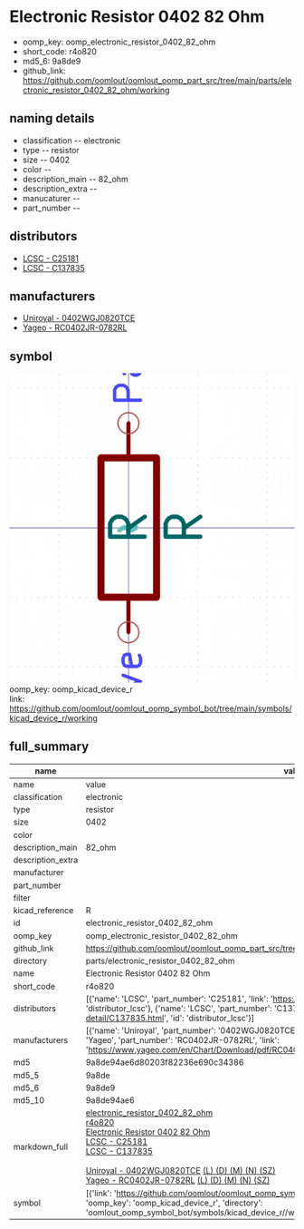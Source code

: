 # Electronic Resistor 0402 82 Ohm

  
* oomp_key: oomp_electronic_resistor_0402_82_ohm 
* short_code: r4o820
* md5_6: 9a8de9  
* github_link: https://github.com/oomlout/oomlout_oomp_part_src/tree/main/parts/electronic_resistor_0402_82_ohm/working  
## naming details
* classification -- electronic
* type -- resistor
* size -- 0402
* color -- 
* description_main -- 82_ohm
* description_extra -- 
* manucaturer -- 
* part_number -- 

## distributors
* [LCSC - C25181](https://lcsc.com/product-detail/C25181.html)  
* [LCSC - C137835](https://lcsc.com/product-detail/C137835.html)  

## manufacturers
* [Uniroyal - 0402WGJ0820TCE]()  
* [Yageo - RC0402JR-0782RL](https://www.yageo.com/en/Chart/Download/pdf/RC0402JR-0782RL)  

## symbol

![](symbol/0/working/working_600.png)  
oomp_key: oomp_kicad_device_r  
link: https://github.com/oomlout/oomlout_oomp_symbol_bot/tree/main/symbols/kicad_device_r/working  


## full_summary
| name | value | 
| --- | --- | 
| name | value | 
| classification | electronic | 
| type | resistor | 
| size | 0402 | 
| color |  | 
| description_main | 82_ohm | 
| description_extra |  | 
| manufacturer |  | 
| part_number |  | 
| filter |  | 
| kicad_reference | R | 
| id | electronic_resistor_0402_82_ohm | 
| oomp_key | oomp_electronic_resistor_0402_82_ohm | 
| github_link | https://github.com/oomlout/oomlout_oomp_part_src/tree/main/parts/electronic_resistor_0402_82_ohm/working | 
| directory | parts/electronic_resistor_0402_82_ohm | 
| name | Electronic Resistor 0402 82 Ohm | 
| short_code | r4o820 | 
| distributors | [{'name': 'LCSC', 'part_number': 'C25181', 'link': 'https://lcsc.com/product-detail/C25181.html', 'id': 'distributor_lcsc'}, {'name': 'LCSC', 'part_number': 'C137835', 'link': 'https://lcsc.com/product-detail/C137835.html', 'id': 'distributor_lcsc'}] | 
| manufacturers | [{'name': 'Uniroyal', 'part_number': '0402WGJ0820TCE', 'link': '', 'id': 'manufacturer_uniroyal'}, {'name': 'Yageo', 'part_number': 'RC0402JR-0782RL', 'link': 'https://www.yageo.com/en/Chart/Download/pdf/RC0402JR-0782RL', 'id': 'manufacturer_yageo'}] | 
| md5 | 9a8de94ae6d80203f82236e690c34386 | 
| md5_5 | 9a8de | 
| md5_6 | 9a8de9 | 
| md5_10 | 9a8de94ae6 | 
| markdown_full | [electronic_resistor_0402_82_ohm](https://github.com/oomlout/oomlout_oomp_part_src/tree/main/parts/electronic_resistor_0402_82_ohm/working)<br>[r4o820](https://github.com/oomlout/oomlout_oomp_part_src/tree/main/parts/electronic_resistor_0402_82_ohm/working)<br>[Electronic Resistor 0402 82 Ohm](https://github.com/oomlout/oomlout_oomp_part_src/tree/main/parts/electronic_resistor_0402_82_ohm/working)<br>[LCSC - C25181<br>](https://lcsc.com/product-detail/C25181.html)[LCSC - C137835<br>](https://lcsc.com/product-detail/C137835.html)<br>[Uniroyal - 0402WGJ0820TCE]() [(L)  ](https://www.lcsc.com/search?q=0402WGJ0820TCE)[(D)  ](https://www.digikey.com/en/products?,keywords=0402WGJ0820TCE)[(M)  ](https://www.mouser.com/Search/Refine?Keyword=0402WGJ0820TCE)[(N)  ](https://www.newark.com/search?st=0402WGJ0820TCE)[(SZ)  ](https://so.szlcsc.com/global.html?k=0402WGJ0820TCE)<br>[Yageo - RC0402JR-0782RL](https://www.yageo.com/en/Chart/Download/pdf/RC0402JR-0782RL) [(L)  ](https://www.lcsc.com/search?q=RC0402JR-0782RL)[(D)  ](https://www.digikey.com/en/products?,keywords=RC0402JR-0782RL)[(M)  ](https://www.mouser.com/Search/Refine?Keyword=RC0402JR-0782RL)[(N)  ](https://www.newark.com/search?st=RC0402JR-0782RL)[(SZ)  ](https://so.szlcsc.com/global.html?k=RC0402JR-0782RL)<br> | 
| symbol | [{'link': 'https://github.com/oomlout/oomlout_oomp_symbol_bot/tree/main/symbols/kicad_device_r', 'oomp_key': 'oomp_kicad_device_r', 'directory': 'oomlout_oomp_symbol_bot/symbols/kicad_device_r//working/working.kicad_sym'}] | 

